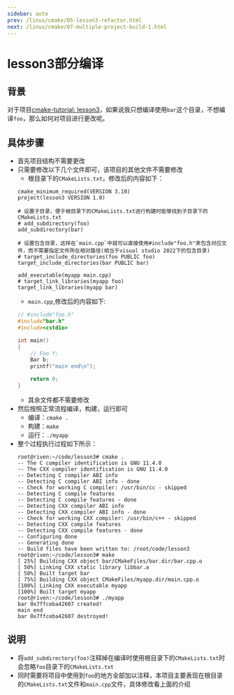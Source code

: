 ```yaml
---
sidebar: auto
prev: /linux/cmake/05-lesson3-refactor.html
next: /linux/cmake/07-multiple-project-build-1.html
---
```

# lesson3部分编译
## 背景
对于项目[cmake-tutorial: lesson3](https://github.com/luweiqianyi/cmake-tutorial/tree/af5b668324787a5ddfcf52bc4477d7be7c702690/lesson3)，如果说我只想编译使用`bar`这个目录，不想编译`foo`，那么如何对项目进行更改呢。
## 具体步骤
* 首先项目结构不需要更改
* 只需要修改以下几个文件即可，该项目的其他文件不需要修改
    * 根目录下的`CMakeLists.txt`，修改后的内容如下：
    ```shell
    cmake_minimum_required(VERSION 3.10)
    project(lesson3 VERSION 1.0)

    # 设置子目录，便于根目录下的CMakeLists.txt进行构建时能够找到子目录下的CMakeLists.txt
    # add_subdirectory(foo)
    add_subdirectory(bar)

    # 设置包含目录，这样在`main.cpp`中就可以直接使用#include"foo.h"来包含对应文件，而不需要指定文件所在相对路径(相当于visual studio 2022下的包含目录)
    # target_include_directories(foo PUBLIC foo)
    target_include_directories(bar PUBLIC bar)

    add_executable(myapp main.cpp)
    # target_link_libraries(myapp foo)
    target_link_libraries(myapp bar)
    ```
    * `main.cpp`,修改后的内容如下:
    ```cpp
    // #include"foo.h"
    #include"bar.h"
    #include<cstdio>

    int main()
    {
        // Foo f;
        Bar b;
        printf("main end\n");

        return 0;
    }
    ```
    * 其余文件都不需要修改
* 然后按照正常流程编译，构建，运行即可
    * 编译：`cmake .`
    * 构建：`make` 
    * 运行：`./myapp`
* 整个过程执行过程如下所示：
    ```shell
    root@riven:~/code/lesson3# cmake .
    -- The C compiler identification is GNU 11.4.0
    -- The CXX compiler identification is GNU 11.4.0
    -- Detecting C compiler ABI info
    -- Detecting C compiler ABI info - done
    -- Check for working C compiler: /usr/bin/cc - skipped
    -- Detecting C compile features
    -- Detecting C compile features - done
    -- Detecting CXX compiler ABI info
    -- Detecting CXX compiler ABI info - done
    -- Check for working CXX compiler: /usr/bin/c++ - skipped
    -- Detecting CXX compile features
    -- Detecting CXX compile features - done
    -- Configuring done
    -- Generating done
    -- Build files have been written to: /root/code/lesson3
    root@riven:~/code/lesson3# make
    [ 25%] Building CXX object bar/CMakeFiles/bar.dir/bar.cpp.o
    [ 50%] Linking CXX static library libbar.a
    [ 50%] Built target bar
    [ 75%] Building CXX object CMakeFiles/myapp.dir/main.cpp.o
    [100%] Linking CXX executable myapp
    [100%] Built target myapp
    root@riven:~/code/lesson3# ./myapp 
    bar 0x7ffceba42607 created!
    main end
    bar 0x7ffceba42607 destroyed!
    ```
## 说明
* 将`add_subdirectory(foo)`注释掉在编译时使用根目录下的`CMakeLists.txt`时会忽略`foo`目录下的`CMakeLists.txt`
* 同时需要将项目中使用到`foo`的地方全部加以注释，本项目主要表现在根目录的`CMakeLists.txt`文件和`main.cpp`文件，具体修改看上面的介绍